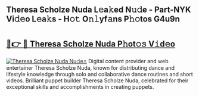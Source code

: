 ## Theresa Scholze Nuda L𝚎a𝚔ed N𝚞𝚍e - Part-NYK Vi𝚍𝚎o L𝚎a𝚔s - H𝚘𝚝 O𝚗𝚕yf𝚊ns P𝚑𝚘tos G4u9n

# <h2><a href="http://kf4104.oniu.top/?m=Theresa+Scholze+Nuda">🔗👉 🔴 Theresa Scholze Nuda P𝚑ot𝚘𝚜 V𝚒d𝚎o</a></h2>

[![Theresa Scholze Nuda Nu𝚍e𝚜](https://i.imgur.com/0qMVB7G.gif)](http://kf4104.oniu.top/?m=Theresa+Scholze+Nuda)
Digital content provider and web entertainer Theresa Scholze Nuda, known for distributing dance and lifestyle knowledge through solo and collaborative dance routines and short videos. Brilliant puppet builder Theresa Scholze Nuda, celebrated for their exceptional skills and accomplishments in creating puppets.  
